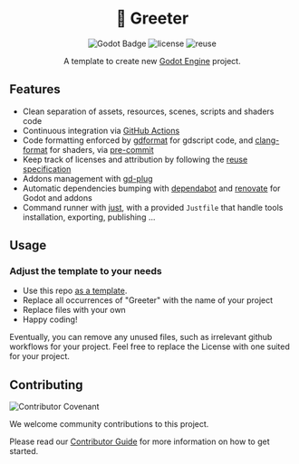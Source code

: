 
<div align="center">

# 📝 Greeter

![Godot Badge](https://img.shields.io/badge/godot-4.2-blue?logo=Godot-Engine&logoColor=white)
![license](https://img.shields.io/badge/license-MIT-green?logo=open-source-initiative&logoColor=white)
![reuse](./.reuse/REUSE-compliant.svg)

A template to create new [Godot Engine](https://godotengine.org/) project.

</div>

## Features

- Clean separation of assets, resources, scenes, scripts and shaders code
- Continuous integration via [GitHub Actions](https://help.github.com/en/actions/)
- Code formatting enforced by [gdformat](https://github.com/Scony/godot-gdscript-toolkit) for gdscript code, and [clang-format](https://clang.llvm.org/docs/ClangFormat.html) for shaders, via [pre-commit](https://github.com/pre-commit/pre-commit)
- Keep track of licenses and attribution by following the [reuse specification](https://reuse.software/spec/)
- Addons management with [gd-plug](https://github.com/imjp94/gd-plug)
- Automatic dependencies bumping with [dependabot](https://docs.github.com/en/code-security/dependabot/working-with-dependabot) and [renovate](https://docs.renovatebot.com/) for Godot and addons
- Command runner with [just](https://just.systems/man/en/), with a provided `Justfile` that handle tools installation, exporting, publishing ...
<!-- - Integrated test suite -->

## Usage

### Adjust the template to your needs

- Use this repo [as a template](https://help.github.com/en/github/creating-cloning-and-archiving-repositories/creating-a-repository-from-a-template).
- Replace all occurrences of "Greeter" with the name of your project
- Replace files with your own
- Happy coding!

Eventually, you can remove any unused files, such as irrelevant github workflows for your project.
Feel free to replace the License with one suited for your project.

## Contributing

![Contributor Covenant](https://img.shields.io/badge/Contributor%20Covenant-2.1-4baaaa.svg)

We welcome community contributions to this project.

Please read our [Contributor Guide](CONTRIBUTING.md) for more information on how to get started.
